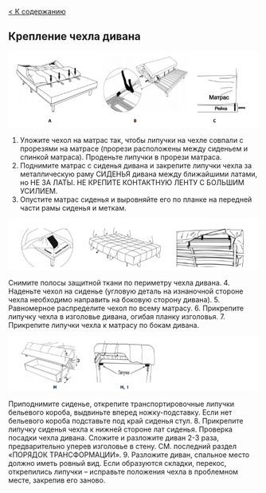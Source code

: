 [< К содержанию](./readme.md)

## Крепление чехла дивана
![](./img/1212.png)

1. Уложите чехол на матрас так, чтобы липучки на чехле совпали с прорезями на матрасе (прорези расположены между сиденьем и спинкой матраса). Проденьте липучки в прорези матраса.
2. Поднимите матрас с сиденья дивана и закрепите липучки чехла за металлическую раму СИДЕНЬЯ дивана между ближайшими латами, но НЕ ЗА ЛАТЫ. НЕ КРЕПИТЕ КОНТАКТНУЮ ЛЕНТУ С БОЛЬШИМ УСИЛИЕМ.
3. Опустите матрас сиденья и выровняйте его по планке на передней части рамы сиденья и меткам.

![](./img/123123.png)

Снимите полосы защитной ткани по периметру чехла дивана.
4. Наденьте чехол на сиденье (угловую деталь на изнаночной стороне чехла необходимо направить на
боковую сторону дивана).
5. Равномерное распределите чехол по всему матрасу.
6. Прикрепите липучку чехла в изголовье дивана, огибая планку изголовья.
7. Прикрепите липучки чехла к матрасу по бокам дивана.


![](./img/234234.png)

Приподнимите сиденье, открепите транспортировочные липучки бельевого короба, выдвиньте вперед ножку-подставку. Если нет бельевого короба подставьте под край сиденья стул.
8. Прикрепите липучку сиденья чехла к нижней стороне лат сиденья.
 Проверка посадки чехла дивана.
Сложите и разложите диван 2-3 раза, предварительно уперев изголовье в стену. СМ. последний раздел «ПОРЯДОК ТРАНСФОРМАЦИИ».
9. Разложите диван, спальное место должно иметь ровный вид. Если образуются складки, перекос, открепились липучки – исправьте положения чехла в проблемном месте, закрепив его заново.

